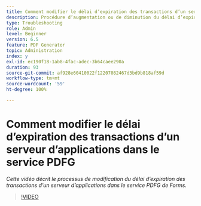 ```yaml
---
title: Comment modifier le délai d’expiration des transactions d’un serveur d’applications dans le service PDFG
description: Procédure d’augmentation ou de diminution du délai d’expiration des transactions d’un serveur d’applications pour PDF Generator
type: Troubleshooting
role: Admin
level: Beginner
version: 6.5
feature: PDF Generator
topic: Administration
index: y
exl-id: ec190f18-1ab8-4fac-adec-3b64caee290a
duration: 93
source-git-commit: af928e60410022f12207082467d3bd9b818af59d
workflow-type: tm+mt
source-wordcount: '59'
ht-degree: 100%

---
```


# Comment modifier le délai d’expiration des transactions d’un serveur d’applications dans le service PDFG

*Cette vidéo décrit le processus de modification du délai d’expiration des transactions d’un serveur d’applications dans le service PDFG de Forms.*

>[!VIDEO](https://video.tv.adobe.com/v/335555?quality=12&learn=on)
